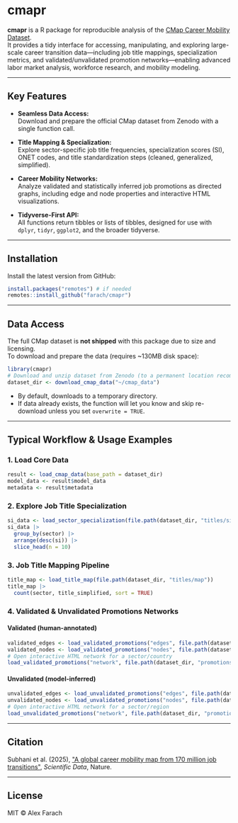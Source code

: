 # cmapr

**cmapr** is a R package for reproducible analysis of the [CMap Career Mobility Dataset](https://zenodo.org/records/15260189).  
It provides a tidy interface for accessing, manipulating, and exploring large-scale career transition data—including job title mappings, specialization metrics, and validated/unvalidated promotion networks—enabling advanced labor market analysis, workforce research, and mobility modeling.

---

## Key Features

- **Seamless Data Access:**  
  Download and prepare the official CMap dataset from Zenodo with a single function call.

- **Title Mapping & Specialization:**  
  Explore sector-specific job title frequencies, specialization scores (SI), ONET codes, and title standardization steps (cleaned, generalized, simplified).

- **Career Mobility Networks:**  
  Analyze validated and statistically inferred job promotions as directed graphs, including edge and node properties and interactive HTML visualizations.

- **Tidyverse-First API:**  
  All functions return tibbles or lists of tibbles, designed for use with `dplyr`, `tidyr`, `ggplot2`, and the broader tidyverse.

---

## Installation

Install the latest version from GitHub:

```r
install.packages("remotes") # if needed
remotes::install_github("farach/cmapr")
```

---

## Data Access

The full CMap dataset is **not shipped** with this package due to size and licensing.  
To download and prepare the data (requires ~130MB disk space):

```r
library(cmapr)
# Download and unzip dataset from Zenodo (to a permanent location recommended)
dataset_dir <- download_cmap_data("~/cmap_data")
```
- By default, downloads to a temporary directory.  
- If data already exists, the function will let you know and skip re-download unless you set `overwrite = TRUE`.

---

## Typical Workflow & Usage Examples

### 1. Load Core Data

```r
result <- load_cmap_data(base_path = dataset_dir)
model_data <- result$model_data
metadata <- result$metadata
```

### 2. Explore Job Title Specialization

```r
si_data <- load_sector_specialization(file.path(dataset_dir, "titles/si"))
si_data |> 
  group_by(sector) |> 
  arrange(desc(si)) |> 
  slice_head(n = 10)
```

### 3. Job Title Mapping Pipeline

```r
title_map <- load_title_map(file.path(dataset_dir, "titles/map"))
title_map |> 
  count(sector, title_simplified, sort = TRUE)
```

### 4. Validated & Unvalidated Promotions Networks

#### Validated (human-annotated)

```r
validated_edges <- load_validated_promotions("edges", file.path(dataset_dir, "promotions/validated"))
validated_nodes <- load_validated_promotions("nodes", file.path(dataset_dir, "promotions/validated"))
# Open interactive HTML network for a sector/country
load_validated_promotions("network", file.path(dataset_dir, "promotions/validated"), open_html = "US_finance.html")
```

#### Unvalidated (model-inferred)

```r
unvalidated_edges <- load_unvalidated_promotions("edges", file.path(dataset_dir, "promotions/unvalidated"))
unvalidated_nodes <- load_unvalidated_promotions("nodes", file.path(dataset_dir, "promotions/unvalidated"))
# Open interactive HTML network for a sector/region
load_unvalidated_promotions("network", file.path(dataset_dir, "promotions/unvalidated"), open_html = "EUROPE_finance.html")
```

---

## Citation

Subhani et al. (2025), ["A global career mobility map from 170 million job transitions"](https://www.nature.com/articles/s41597-025-05526-3), *Scientific Data*, Nature.

---

## License

MIT © Alex Farach